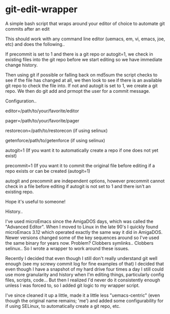 git-edit-wrapper
================

A simple bash script that wraps around your editor of choice to automate git commits after an edit

This should work with any command line editor (uemacs, em, vi, emacs, joe, etc) and does the following..

If precommit is set to 1 and there is a git repo or autogit=1, we check in existing files into the git
repo before we start editing so we have immediate change history.

Then using git if possible or falling back on md5sum the script checks to see if the file has changed at
all, we then look to see if there is an available git repo to check the file into.  If not and autogit is
set to 1, we create a git repo.  We then do git add and prmopt the user for a commit message.

Configuration..

editor=/path/to/your/favorite/editor

pager=/path/to/your/favorite/pager

restorecon=/path/to/restorecon (if using selinux)

getenforce/path/to/getenforce (if using selinux)

autogit=1 (If you want it to automatically create a repo if one does not yet exist)

precommit=1 (If you want it to commit the original file before editing if a repo exists or can be created (autogit=1)

autogit and precommit are independent options, however precommit cannot check in a file before editing if autogit
is not set to 1 and there isn't an existing repo.

Hope it's useful to someone!

History..

I've used microEmacs since the AmigaDOS days, which was called the "Advanced Editor".  When I moved to
Linux in the late 90's I quickly found microEmacs 3.12 which operated exactly the same way it did in
AmigaDOS.  Newer versions changed some of the key sequences around so I've used the same binary for
years now.  Problem?  Clobbers symlinks..  Clobbers selinux..  So I wrote a wrapper to work around
these issues.

Recently I decided that even though I still don't really understand git well enough (see my screwy
commit log for fine examples of that) I decided that even though I have a snapshot of my hard drive
four times a day I still could use more granularity and history when I'm editing things, particularly
config files, scripts, code...  But then I realized I'd never do it consistently enough unless I
was forced to, so I added git logic to my wrapper script.

I've since cleaned it up a little, made it a little less "uemacs-centric" (even though the original
name remains; 'me') and added some configurability for if using SELinux, to automatically create a
git repo, etc.
